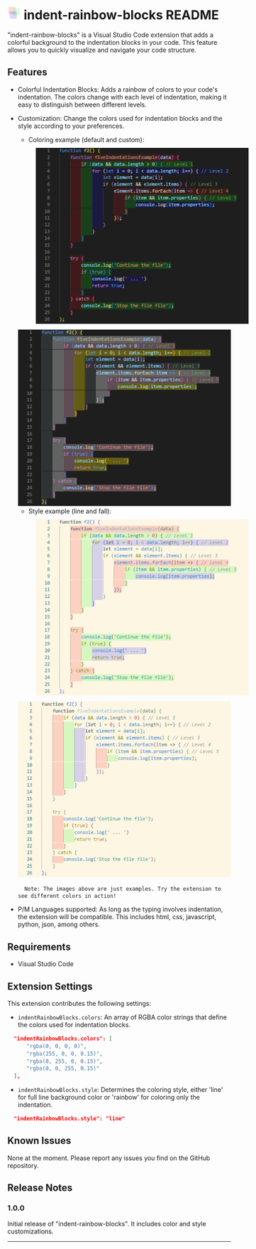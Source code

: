 # <img src="https://raw.githubusercontent.com/GabrielGod1/indent-rainbow-blocks/main/img/logo.png" width="30" height="30"> indent-rainbow-blocks README

"indent-rainbow-blocks" is a Visual Studio Code extension that adds a colorful background to the indentation blocks in your code. This feature allows you to quickly visualize and navigate your code structure.

## Features

- Colorful Indentation Blocks: Adds a rainbow of colors to your code's indentation. The colors change with each level of indentation, making it easy to distinguish between different levels.

- Customization: Change the colors used for indentation blocks and the style according to your preferences.
  - Coloring example (default and custom):

  <img src="img/color_default.png" alt="Default color" style="margin-left: 40px; margin-top: 10px; margin-top: 10px; width:399; height:332">
  <img src="img/color_custom.png" alt="Custom color" style="margin-left: 0px; margin-top: 10px; width:399; height:332">
  
  - Style example (line and fall):

  <img src="img/style_line.png" alt="Line style" style="margin-left: 40px; margin-top: 10px; width:399; height:332">
  <img src="img/style_fall.png" alt="Rainbow style" style="margin-left: 0px; margin-top: 10px; width:399; height:332">
  
  <br>
  
        Note: The images above are just examples. Try the extension to see different colors in action!
- P/M Languages supported: As long as the typing involves indentation, the extension will be compatible. This includes html, css, javascript, python, json, among others.

## Requirements

- Visual Studio Code

## Extension Settings

This extension contributes the following settings:

* `indentRainbowBlocks.colors`: An array of RGBA color strings that define the colors used for indentation blocks.
```json
  "indentRainbowBlocks.colors": [
      "rgba(0, 0, 0, 0)",
      "rgba(255, 0, 0, 0.15)",
      "rgba(0, 255, 0, 0.15)",
      "rgba(0, 0, 255, 0.15)"
  ],
```
* `indentRainbowBlocks.style`: Determines the coloring style, either 'line' for full line background color or 'rainbow' for coloring only the indentation.
```json
  "indentRainbowBlocks.style": "line"
```


## Known Issues

None at the moment. Please report any issues you find on the GitHub repository.

## Release Notes

### 1.0.0

Initial release of "indent-rainbow-blocks". It includes color and style customizations.

---
